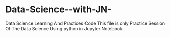 # Data-Science--with-JN-
Data Science Learning And Practices Code
 This file is only Practice Session Of The Data Science Using python in Jupyter Notebook.
